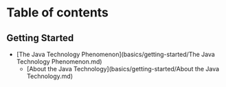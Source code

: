 # Table of contents

## Getting Started

* [The Java Technology Phenomenon](basics/getting-started/The Java Technology Phenomenon.md)
	* [About the Java Technology](basics/getting-started/About the Java Technology.md)
